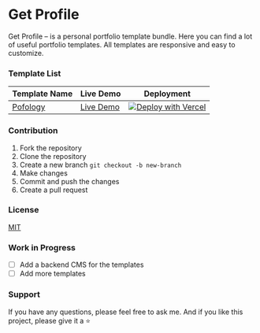# Get Profile

Get Profile – is a personal portfolio template bundle. Here you can find a lot of useful portfolio templates. All templates are responsive and easy to customize.

### Template List

<!-- Add a table with 3 columns -->

| Template Name                    | Live Demo                                    | Deployment                                                                                                                                                           |
| -------------------------------- | -------------------------------------------- | -------------------------------------------------------------------------------------------------------------------------------------------------------------------- |
| [Pofology](./pofology/README.md) | [Live Demo](https://pofology.vercel.app/) | [![Deploy with Vercel](https://vercel.com/button)](https://vercel.com/new/clone?repository-url=https%3A%2F%2Fgithub.com%2Fmostafizurhimself%2Fgetprofile%2Fpofology) |

### Contribution

1. Fork the repository
2. Clone the repository
3. Create a new branch `git checkout -b new-branch`
4. Make changes
5. Commit and push the changes
6. Create a pull request

### License

[MIT](./LICENSE)

### Work in Progress

- [ ] Add a backend CMS for the templates
- [ ] Add more templates

### Support

If you have any questions, please feel free to ask me. And if you like this project, please give it a ⭐️
